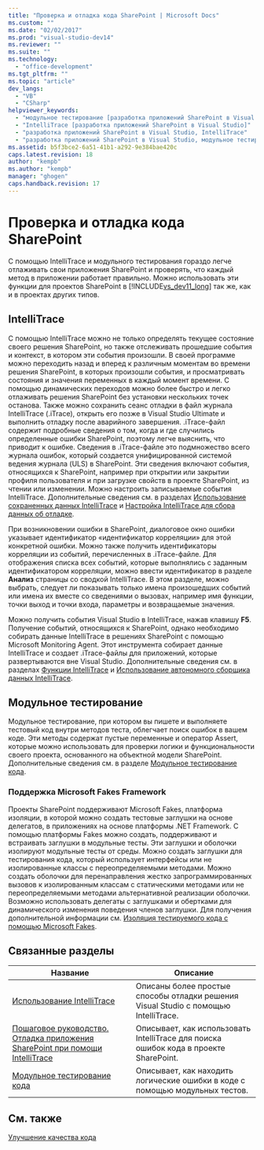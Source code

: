 ```yaml
---
title: "Проверка и отладка кода SharePoint | Microsoft Docs"
ms.custom: ""
ms.date: "02/02/2017"
ms.prod: "visual-studio-dev14"
ms.reviewer: ""
ms.suite: ""
ms.technology: 
  - "office-development"
ms.tgt_pltfrm: ""
ms.topic: "article"
dev_langs: 
  - "VB"
  - "CSharp"
helpviewer_keywords: 
  - "модульное тестирование [разработка приложений SharePoint в Visual Studio]"
  - "IntelliTrace [разработка приложений SharePoint в Visual Studio]"
  - "разработка приложений SharePoint в Visual Studio, IntelliTrace"
  - "разработка приложений SharePoint в Visual Studio, модульное тестирование"
ms.assetid: b5f3bce2-6a51-41b1-a292-9e384bae420c
caps.latest.revision: 18
author: "kempb"
ms.author: "kempb"
manager: "ghogen"
caps.handback.revision: 17
---
```

# Проверка и отладка кода SharePoint
  С помощью IntelliTrace и модульного тестирования гораздо легче отлаживать свои приложения SharePoint и проверять, что каждый метод в приложении работает правильно.  Можно использовать эти функции для проектов SharePoint в [!INCLUDE[vs_dev11_long](../sharepoint/includes/vs-dev11-long-md.md)] так же, как и в проектах других типов.  
  
## IntelliTrace  
 С помощью IntelliTrace можно не только определять текущее состояние своего решения SharePoint, но также отслеживать прошедшие события и контекст, в котором эти события произошли.  В своей программе можно переходить назад и вперед к различным моментам во времени решения SharePoint, в которых произошли события, и просматривать состояния и значения переменных в каждый момент времени.  С помощью динамических переходов можно более быстро и легко отлаживать решения SharePoint без установки нескольких точек останова.  Также можно сохранить сеанс отладки в файл журнала IntelliTrace \(.iTrace\), открыть его позже в Visual Studio Ultimate и выполнить отладку после аварийного завершения.  .iTrace\-файл содержит подробные сведения о том, когда и где случились определенные ошибки SharePoint, поэтому легче выяснить, что приводит к ошибке.  Сведения в .iTrace\-файле это подмножество всего журнала ошибок, который создается унифицированной системой ведения журнала \(ULS\) в SharePoint.  Эти сведения включают события, относящихся к SharePoint, например при открытии или закрытии профиля пользователя и при загрузке свойств в проекте SharePoint, из чтении или изменении.  Можно настроить записываемые события IntelliTrace.  Дополнительные сведения см. в разделах [Использование сохраненных данных IntelliTrace](../debugger/using-saved-intellitrace-data.md) и [Настройка IntelliTrace для сбора данных об отладке](http://msdn.microsoft.com/ru-ru/7657ecab-e07e-4b1b-872d-f05d966be37e).  
  
 При возникновении ошибки в SharePoint, диалоговое окно ошибки указывает идентификатор «идентификатор корреляции» для этой конкретной ошибки.  Можно также получить идентификаторы корреляции из событий, перечисленных в .iTrace\-файле.  Для отображения списка всех событий, которые выполнялись с заданным идентификатором корреляции, можно ввести идентификатор в разделе **Анализ** страницы со сводкой IntelliTrace.  В этом разделе, можно выбрать, следует ли показывать только имена произошедших событий или имена их вместе со сведениями о вызовах, например имя функции, точки выход и точки входа, параметры и возвращаемые значения.  
  
 Можно получить события Visual Studio в IntelliTrace, нажав клавишу **F5**.  Получение событий, относящихся к SharePoint, однако необходимо собирать данные IntelliTrace в решениях SharePoint с помощью Microsoft Monitoring Agent.  Этот инструмента собирает данные IntelliTrace и создает .iTrace\-файлы для приложений, которые развертываются вне Visual Studio.  Дополнительные сведения см. в разделах [Функции IntelliTrace](../debugger/intellitrace-features.md) и [Использование автономного сборщика данных IntelliTrace](../debugger/using-the-intellitrace-stand-alone-collector.md).  
  
## Модульное тестирование  
 Модульное тестирование, при котором вы пишете и выполняете тестовый код внутри методов теста, облегчает поиск ошибок в вашем коде.  Эти методы содержат пустые переменные и оператор Assert, которые можно использовать для проверки логики и функциональности своего проекта, основанного на объектной модели SharePoint.  Дополнительные сведения см. в разделе [Модульное тестирование кода](../test/unit-test-your-code.md).  
  
### Поддержка Microsoft Fakes Framework  
 Проекты SharePoint поддерживают Microsoft Fakes, платформа изоляции, в которой можно создать тестовые заглушки на основе делегатов, в приложениях на основе платформы .NET Framework.  С помощью платформы Fakes можно создать, поддерживают и встраивать заглушки в модульные тесты.  Эти заглушки и оболочки изолируют модульные тесты от среды.  Можно создать заглушки для тестирования кода, который использует интерфейсы или не изолированные классы с переопределяемыми методами.  Можно создать оболочки для перенаправления жестко запрограммированных вызовов к изолированным классам с статическими методами или не переопределяемыми методами альтернативной реализации оболочки.  Возможно использовать делегаты с заглушками и обертками для динамического изменения поведения членов заглушки.  Для получения дополнительной информации см. [Изоляция тестируемого кода с помощью Microsoft Fakes](../test/isolating-code-under-test-with-microsoft-fakes.md).  
  
## Связанные разделы  
  
|Название|Описание|  
|--------------|--------------|  
|[Использование IntelliTrace](../debugger/intellitrace.md)|Описаны более простые способы отладки решения Visual Studio с помощью IntelliTrace.|  
|[Пошаговое руководство. Отладка приложения SharePoint при помощи IntelliTrace](../sharepoint/walkthrough-debugging-a-sharepoint-application-by-using-intellitrace.md)|Описывает, как использовать IntelliTrace для поиска ошибок кода в проекте SharePoint.|  
|[Модульное тестирование кода](../test/unit-test-your-code.md)|Описывает, как находить логические ошибки в коде с помощью модульных тестов.|  
  
## См. также  
 [Улучшение качества кода](../test/improve-code-quality.md)  
  
  